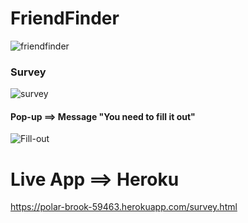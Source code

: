 # FriendFinder

![friendfinder](https://user-images.githubusercontent.com/47442758/59166326-1e7f0080-8aee-11e9-8705-9bbc515b1a20.png)


### Survey 
![survey](https://user-images.githubusercontent.com/47442758/59166327-1e7f0080-8aee-11e9-8e72-e14481bdbdf0.png)

#### Pop-up ==> Message "You need to fill it out"

![Fill-out](https://user-images.githubusercontent.com/47442758/59166325-1e7f0080-8aee-11e9-8448-e9bb70d51784.png)

# Live App ==> Heroku

https://polar-brook-59463.herokuapp.com/survey.html

